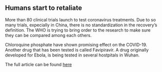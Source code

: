 ## Humans start to retaliate

More than 80 clinical trials launch to test coronavirus treatments. Due to so many trials, expecially in China, there is no standardization in the recovery’s definition. The WHO is trying to bring order to the research to make sure they can be compared among each others. 

Chloroquine phosphate have shown promising effect on the COVID-19. Another drug that has been tested is called Favipiravir. A drug originally developed for Ebola, is being tested in several hostpitals in Wuhan.

The full article can be found [here](https://www.nature.com/articles/d41586-020-00444-3)
